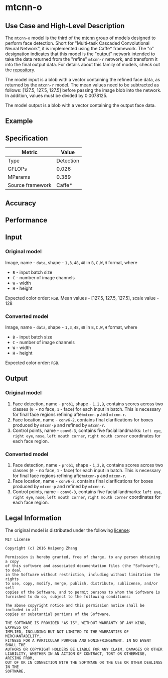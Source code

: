# mtcnn-o

## Use Case and High-Level Description

The `mtcnn-o` model is the third of the [mtcnn](https://arxiv.org/abs/1604.02878) group of models designed to perform face detection. Short for "Multi-task Cascaded Convolutional Neural Network", it is implemented using the Caffe\* framework. The "o" designation indicates that this model is the "output" network intended to take the data returned from the "refine" `mtcnn-r` network, and transform it into the final output data.  For details about this family of models, check out the [repository](https://github.com/DuinoDu/mtcnn).

The model input is a blob with a vector containing the refined face data, as returned by the `mtcnn-r` model. The mean values need to be subtracted as follows: [127.5, 127.5, 127.5] before passing the image blob into the network. In addition, values must be divided by 0.0078125.

The model output is a blob with a vector containing the output face data.

## Example

## Specification

| Metric            | Value         |
|-------------------|---------------|
| Type              | Detection     |
| GFLOPs            | 0.026         |
| MParams           | 0.389         |
| Source framework  | Caffe\*       |

## Accuracy

## Performance

## Input

### Original model

Image, name - `data`, shape - `1,3,48,48` in `B,C,W,H` format, where

- `B` - input batch size
- `C` - number of image channels
- `W` - width
- `H` - height

Expected color order: `RGB`.
Mean values - [127.5, 127.5, 127.5], scale value - 128

### Converted model

Image, name - `data`, shape - `1,3,48,48` in `B,C,W,H` format, where

- `B` - input batch size
- `C` - number of image channels
- `W` - width
- `H` - height

Expected color order: `RGB`.

## Output

### Original model

1. Face detection, name - `prob1`, shape  - `1,2,B`, contains scores across two classes (`0 `- no face, `1` - face) for each input in batch. This is necessary for final face regions refining after`mtcnn-p` and `mtcnn-r`.
2. Face location, name - `conv6-2`, contains final clarifications for boxes produced by `mtcnn-p` and refined by `mtcnn-r`.
3. Control points, name - `conv6-3`, contains five facial landmarks: `left eye`, `right eye`, `nose`, `left mouth corner`, `right mouth corner` coordinates for each face region.

### Converted model

1. Face detection, name - `prob1`, shape  - `1,2,B`, contains scores across two classes (`0 `- no face, `1` - face) for each input in batch. This is necessary for final face regions refining after`mtcnn-p` and `mtcnn-r`.
2. Face location, name - `conv6-2`, contains final clarifications for boxes produced by `mtcnn-p` and refined by `mtcnn-r`.
3. Control points, name - `conv6-3`, contains five facial landmarks: `left eye`, `right eye`, `nose`, `left mouth corner`, `right mouth corner` coordinates for each face region.

## Legal Information

The original model is distributed under the following
[license](https://raw.githubusercontent.com/DuinoDu/mtcnn/master/LICENSE):

```
MIT License

Copyright (c) 2016 Kaipeng Zhang

Permission is hereby granted, free of charge, to any person obtaining a copy
of this software and associated documentation files (the "Software"), to deal
in the Software without restriction, including without limitation the rights
to use, copy, modify, merge, publish, distribute, sublicense, and/or sell
copies of the Software, and to permit persons to whom the Software is
furnished to do so, subject to the following conditions:

The above copyright notice and this permission notice shall be included in all
copies or substantial portions of the Software.

THE SOFTWARE IS PROVIDED "AS IS", WITHOUT WARRANTY OF ANY KIND, EXPRESS OR
IMPLIED, INCLUDING BUT NOT LIMITED TO THE WARRANTIES OF MERCHANTABILITY,
FITNESS FOR A PARTICULAR PURPOSE AND NONINFRINGEMENT. IN NO EVENT SHALL THE
AUTHORS OR COPYRIGHT HOLDERS BE LIABLE FOR ANY CLAIM, DAMAGES OR OTHER
LIABILITY, WHETHER IN AN ACTION OF CONTRACT, TORT OR OTHERWISE, ARISING FROM,
OUT OF OR IN CONNECTION WITH THE SOFTWARE OR THE USE OR OTHER DEALINGS IN THE
SOFTWARE.
```
